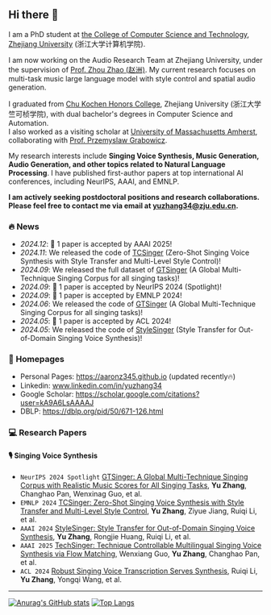 ## Hi there 👋

I am a PhD student at [the College of Computer Science and Technology](http://www.en.cs.zju.edu.cn/), [Zhejiang University](https://www.zju.edu.cn/english/) (浙江大学计算机学院).

I am now working on the Audio Research Team at Zhejiang University, under the supervision of [Prof. Zhou Zhao (赵洲)](https://person.zju.edu.cn/zhaozhou). My current research focuses on multi-task music large language model with style control and spatial audio generation.

I graduated from [Chu Kochen Honors College](http://ckc.zju.edu.cn/ckcen/main.htm), Zhejiang University (浙江大学竺可桢学院), with dual bachelor's degrees in Computer Science and Automation.  
I also worked as a visiting scholar at [University of Massachusetts Amherst](https://www.umass.edu/), collaborating with [Prof. Przemyslaw Grabowicz](https://www.cics.umass.edu/about/directory/przemyslaw-grabowicz).

My research interests include **Singing Voice Synthesis, Music Generation, Audio Generation, and other topics related to Natural Language Processing**. I have published first-author papers at top international AI conferences, including NeurIPS, AAAI, and EMNLP.

**I am actively seeking postdoctoral positions and research collaborations. Please feel free to contact me via email at yuzhang34@zju.edu.cn.**

### 🔥 News
- *2024.12*: 🎉 1 paper is accepted by AAAI 2025!
- *2024.11*: We released the code of [TCSinger](https://github.com/AaronZ345/TCSinger) (Zero-Shot Singing Voice Synthesis with Style Transfer and Multi-Level Style Control)!
- *2024.09*: We released the full dataset of [GTSinger](https://huggingface.co/datasets/GTSinger/GTSinger) (A Global Multi-Technique Singing Corpus for all singing tasks)!
- *2024.09*: 🎉 1 paper is accepted by NeurIPS 2024 (Spotlight)!
- *2024.09*: 🎉 1 paper is accepted by EMNLP 2024!
- *2024.06*: We released the code of [GTSinger](https://github.com/GTSinger/GTSinger) (A Global Multi-Technique Singing Corpus for all singing tasks)!
- *2024.05*: 🎉 1 paper is accepted by ACL 2024!
- *2024.05*: We released the code of [StyleSinger](https://github.com/AaronZ345/StyleSinger) (Style Transfer for Out-of-Domain Singing Voice Synthesis)!

### 📎 Homepages
- Personal Pages: https://aaronz345.github.io (updated recently🔥)
- Linkedin: www.linkedin.com/in/yuzhang34
- Google Scholar: https://scholar.google.com/citations?user=kA9A6LsAAAAJ
- DBLP: https://dblp.org/pid/50/671-126.html

### 💻 Research Papers

#### 🎙 Singing Voice Synthesis

- ``NeurIPS 2024 Spotlight`` [GTSinger: A Global Multi-Technique Singing Corpus with Realistic Music Scores for All Singing Tasks](https://neurips.cc/virtual/2024/poster/97428), **Yu Zhang**, Changhao Pan, Wenxinag Guo, et al.
- ``EMNLP 2024`` [TCSinger: Zero-Shot Singing Voice Synthesis with Style Transfer and Multi-Level Style Control](https://aclanthology.org/2024.emnlp-main.117/), **Yu Zhang**, Ziyue Jiang, Ruiqi Li, et al.
- ``AAAI 2024`` [StyleSinger: Style Transfer for Out-of-Domain Singing Voice Synthesis](https://ojs.aaai.org/index.php/AAAI/article/view/29932), **Yu Zhang**, Rongjie Huang, Ruiqi Li, et al.
- ``AAAI 2025`` [TechSinger: Technique Controllable Multilingual Singing Voice Synthesis via Flow Matching](), Wenxiang Guo, **Yu Zhang**, Changhao Pan, et al.
- ``ACL 2024`` [Robust Singing Voice Transcription Serves Synthesis](https://aclanthology.org/2024.acl-long.526/), Ruiqi Li, **Yu Zhang**, Yongqi Wang, et al.

---

[![Anurag's GitHub stats](https://github-readme-stats.vercel.app/api?username=AaronZ345&&count_private=true&show_icons=true&theme=transparent&hide=prs)](https://github.com/anuraghazra/github-readme-stats)
[![Top Langs](https://github-readme-stats.vercel.app/api/top-langs/?username=AaronZ345&theme=transparent&count_private=true&layout=compact)](https://github.com/anuraghazra/github-readme-stats)
